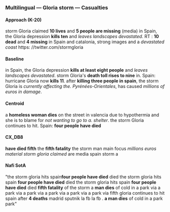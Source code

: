 ### Multilingual — Gloria storm — Casualties



#### Approach (K-20)

storm Gloria claimed **10 lives** and **5 people are missing** (media) in Spain, the Gloria depression **kills ten** and *leaves landscapes devastated*. RT : **10 dead** and **4 missing** in Spain and catalonia, strong images and a *devastated coast* https: //twitter.com/stormgloria



#### Baseline

in Spain, the Gloria depression **kills at least eight people** and *leaves landscapes devastated*. storm Gloria's **death toll rises to nine** in. Spain: hurricane Gloria now **kills 11**. after **killing three people in spain**, the storm Gloria is *currently affecting the. Pyrénées-Orientales*, has caused *millions of euros in damage*.



#### Centroid

a **homeless woman dies** on the street in valencia due to hypothermia and she is to blame for *not wanting to go to a. shelter*. the storm Gloria continues to hit. Spain: **four people have died**



#### CX\_DB8

**have died fifth** the **fifth fatality** the storm man main focus *millions euros material storm gloria claimed* are media spain storm a



#### Nafi SotA

"the storm gloria hits spain**four people have died** died the storm gloria hits spain **four people have died** died the storm gloria hits spain **four people have died** died
**fifth fatality** of the storm a **man dies** of cold in a park via a park via a park via a park via a park via a park via fifth
gloria continues to hit spain after **4 deaths** madrid sputnik la fb la fb .
**a man dies** of cold in a park park"

